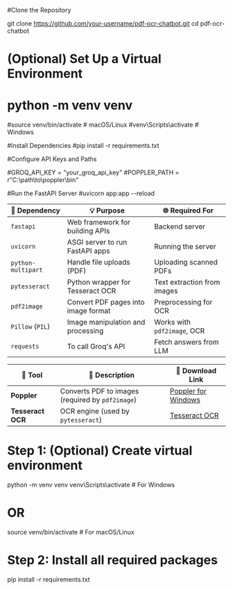 #Clone the Repository

git clone https://github.com/your-username/pdf-ocr-chatbot.git
cd pdf-ocr-chatbot


# (Optional) Set Up a Virtual Environment

# python -m venv venv
#source venv/bin/activate     # macOS/Linux
#venv\Scripts\activate        # Windows



#Install Dependencies
#pip install -r requirements.txt


#Configure API Keys and Paths

#GROQ_API_KEY = "your_groq_api_key"
#POPPLER_PATH = r"C:\path\to\poppler\bin"



#Run the FastAPI Server
#uvicorn app:app --reload





| 🔧 Dependency         | 💡 Purpose                                      | 🌐 Required For                  |
|----------------------|-------------------------------------------------|----------------------------------|
| `fastapi`            | Web framework for building APIs                 | Backend server                   |
| `uvicorn`            | ASGI server to run FastAPI apps                 | Running the server               |
| `python-multipart`   | Handle file uploads (PDF)                       | Uploading scanned PDFs           |
| `pytesseract`        | Python wrapper for Tesseract OCR                | Text extraction from images      |
| `pdf2image`          | Convert PDF pages into image format             | Preprocessing for OCR            |
| `Pillow` (`PIL`)     | Image manipulation and processing               | Works with `pdf2image`, OCR      |
| `requests`           | To call Groq's API                              | Fetch answers from LLM           |



| 🧰 Tool              | 📝 Description                                  | 🔗 Download Link                                               |
|----------------------|--------------------------------------------------|----------------------------------------------------------------|
| **Poppler**          | Converts PDF to images (required by `pdf2image`) | [Poppler for Windows](https://github.com/oschwartz10612/poppler-windows) |
| **Tesseract OCR**    | OCR engine (used by `pytesseract`)               | [Tesseract OCR](https://github.com/tesseract-ocr/tesseract)    |



# Step 1: (Optional) Create virtual environment
python -m venv venv
venv\Scripts\activate        # For Windows
# OR
source venv/bin/activate     # For macOS/Linux

# Step 2: Install all required packages
pip install -r requirements.txt


